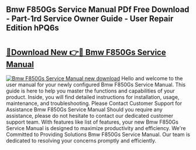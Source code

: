 ## Bmw F850Gs Service Manual PDf Free Download - Part-1rd Service Owner Guide - User Repair Edition hPQ6s

# <h2><a href="http://cf26395.oget.top/?id=Bmw+F850Gs+Service+Manual">🔗Download New 👉🔴 Bmw F850Gs Service Manual</a></h2>

[![Bmw F850Gs Service Manual new download](https://i.imgur.com/5g1atiW.png)](http://cf26395.oget.top/?id=Bmw+F850Gs+Service+Manual)
Hello and welcome to the user manual for your newly configured Bmw F850Gs Service Manual. This guide is here to help you master the functions and capabilities of your product. Inside, you will find detailed instructions for installation, usage, maintenance, and troubleshooting. Please Contact Customer Support for Assistance Bmw F850Gs Service Manual Should you require any assistance, please do not hesitate to contact our dedicated customer support team. With features like list of features, your new Bmw F850Gs Service Manual is designed to maximize productivity and efficiency. We're Committed to Providing Solutions Bmw F850Gs Service Manual. Our team is dedicated to resolving your concerns promptly and efficiently.
